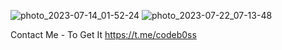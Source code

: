 ![photo_2023-07-14_01-52-24](https://github.com/unCodeBoss/webshell-.jp-backdoor/assets/106165997/9a69cc0f-2c46-4ef9-aeff-f30f86bdbc04)
![photo_2023-07-22_07-13-48](https://github.com/unCodeBoss/webshell-.jp-backdoor/assets/106165997/f48ce934-153b-4e4c-aa81-4416edbda0cc)

Contact Me - To Get It
https://t.me/codeb0ss
